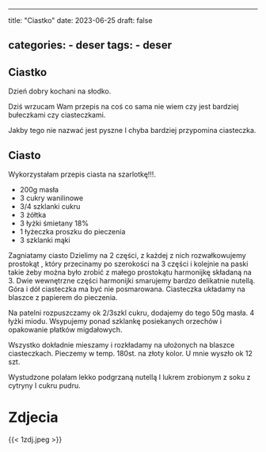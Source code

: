 

---
title: "Ciastko"
date: 2023-06-25
draft: false

categories:
    - deser
tags:
    - deser
---

## Ciastko

Dzień dobry kochani na słodko.

Dziś wrzucam Wam przepis na coś co sama nie wiem czy jest bardziej bułeczkami czy ciasteczkami.

Jakby tego nie nazwać jest pyszne I chyba bardziej przypomina ciasteczka.


## Ciasto


Wykorzystałam przepis ciasta na szarlotkę!!!.

* 200g masła
* 3 cukry wanilinowe
* 3/4 szklanki cukru
* 3 żółtka
* 3 łyżki śmietany 18%
* 1 łyżeczka proszku do pieczenia
* 3 szklanki mąki

Zagniatamy ciasto Dzielimy na 2 części, 
z każdej z nich rozwałkowujemy prostokąt , który przecinamy po szerokości na 3 części i kolejnie na paski takie żeby można było zrobić z małego prostokątu harmonijkę składaną na 3.
Dwie wewnętrzne części harmonijki smarujemy bardzo delikatnie nutellą. 
Góra i dół ciasteczka ma być nie posmarowana.
Ciasteczka układamy na blaszce z papierem do pieczenia.

Na patelni rozpuszczamy ok 2/3szkl cukru,
dodajemy do tego 50g masła.
4 łyżki miodu.
Wsypujemy ponad szklankę posiekanych orzechów i opakowanie płatków migdałowych.

Wszystko dokładnie mieszamy i rozkładamy na ułożonych na blaszce ciasteczkach.
Pieczemy w temp. 180st. na złoty kolor.
U mnie wyszło ok 12 szt.

Wystudzone polałam lekko podgrzaną nutellą I lukrem zrobionym z soku z cytryny I cukru pudru.


# Zdjecia

{{< 1zdj.jpeg >}}

